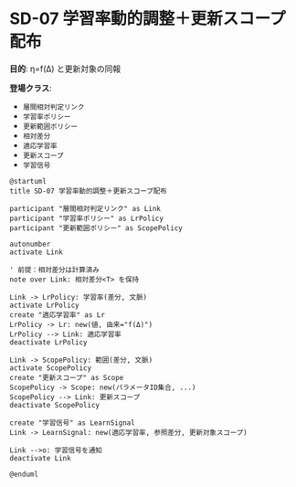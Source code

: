 # SD-07 学習率動的調整＋更新スコープ配布

**目的**: η=f(Δ) と更新対象の同報

**登場クラス**:
- `層間相対判定リンク`
- `学習率ポリシー`
- `更新範囲ポリシー`
- `相対差分`
- `適応学習率`
- `更新スコープ`
- `学習信号`

```plantuml
@startuml
title SD-07 学習率動的調整＋更新スコープ配布

participant "層間相対判定リンク" as Link
participant "学習率ポリシー" as LrPolicy
participant "更新範囲ポリシー" as ScopePolicy

autonumber
activate Link

' 前提：相対差分は計算済み
note over Link: 相対差分<T> を保持

Link -> LrPolicy: 学習率(差分, 文脈)
activate LrPolicy
create "適応学習率" as Lr
LrPolicy -> Lr: new(値, 由来="f(Δ)")
LrPolicy --> Link: 適応学習率
deactivate LrPolicy

Link -> ScopePolicy: 範囲(差分, 文脈)
activate ScopePolicy
create "更新スコープ" as Scope
ScopePolicy -> Scope: new(パラメータID集合, ...)
ScopePolicy --> Link: 更新スコープ
deactivate ScopePolicy

create "学習信号" as LearnSignal
Link -> LearnSignal: new(適応学習率, 参照差分, 更新対象スコープ)

Link -->o: 学習信号を通知
deactivate Link

@enduml
```
